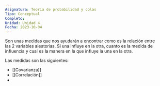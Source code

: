 ```yaml
---
Asignatura: Teoría de probabilidad y colas
Tipo: Conceptual
Completo: 
Unidad: Unidad 4
Fecha: 2023-10-04
---
```

Son unas medidas que nos ayudarán a encontrar como es la relación entre las 2 variables aleatorias. Si una influye en la otra, cuanto es la medida de influencia y cual es la manera en la que influye la una en la otra. 

Las medidas son las siguientes:

- [[Covarianza]]
- [[Correlación]]
- 